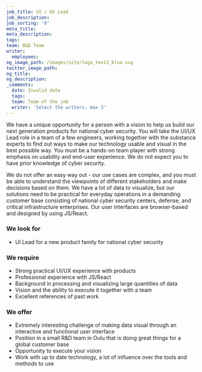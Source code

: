 ```yaml
---
job_title: UI / UX Lead
job_description:
job_sorting: '0'
meta_title:
meta_description:
tags:
team: R&D Team
writer:
  employees:
og_image_path: /images/site/logo_text2_blue.svg
twitter_image_path:
og_title:
og_description:
_comments:
  date: Invalid date
  tags:
  team: Team of the job
  writer: 'Select the writers, max 3'
---
```


We have a unique opportunity for a person with a vision to help us build our next generation products for national cyber security. You will take the UI/UX Lead role in a team of a few engineers, working together with the substance experts to find out ways to make our technology usable and visual in the best possible way. You must be a hands-on team player with strong emphasis on usability and end-user experience. We do not expect you to have prior knowledge of cyber security.

We do not offer an easy way out - our use cases are complex, and you must be able to understand the viewpoints of different stakeholders and make decisions based on them. We have a lot of data to visualize, but our solutions need to be practical for everyday operations in a demanding customer base consisting of national cyber security centers, defense, and critical infrastructure enterprises. Our user interfaces are browser-based and designed by using JS/React.

### We look for

* UI Lead for a new product family for national cyber security

### We require

* Strong practical UI/UX experience with products
* Professional experience with JS/React
* Background in processing and visualizing large quantities of data
* Vision and the ability to execute it together with a team
* Excellent references of past work

### We offer

* Extremely interesting challenge of making data visual through an interactive and functional user interface
* Position in a small R&D team in Oulu that is doing great things for a global customer base
* Opportunity to execute your vision
* Work with up to date technology, a lot of influence over the tools and methods to use